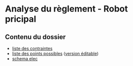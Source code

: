 # Analyse du règlement - Robot pricipal

## Contenu du dossier

- [liste des contraintes](./Contraintes%20robot.pdf)
- [liste des points possibles](./Points%20robot.pdf) ([version éditable](https://docs.google.com/drawings/d/1gmhsv4koyAbkvBtSPPOWJWfmH320co0LOdO_VuSkVMw/edit?usp=sharing))
- [schema elec](https://docs.google.com/drawings/d/1Jy_s9hPUk9P9QnIU7u4mGAbhMcR-9HYQO15R_nWwgCQ/edit?usp=sharing)
